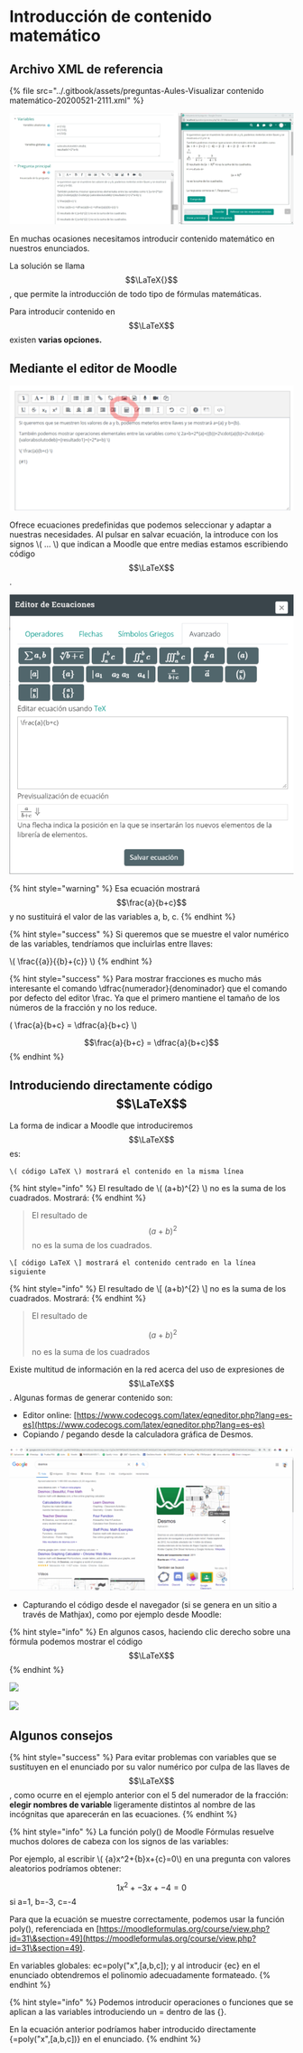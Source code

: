 # Introducción de contenido matemático

## Archivo XML de referencia

{% file src="../.gitbook/assets/preguntas-Aules-Visualizar contenido matemático-20200521-2111.xml" %}

![](<../.gitbook/assets/image (19).png>)

En muchas ocasiones necesitamos introducir contenido matemático en nuestros enunciados.&#x20;

La solución se llama $$\LaTeX{}$$, que permite la introducción de todo tipo de fórmulas matemáticas.

Para introducir contenido en $$\LaTeX$$existen **varias opciones.**

## Mediante el editor de Moodle

![](<../.gitbook/assets/image (17).png>)

&#x20;Ofrece ecuaciones predefinidas que podemos seleccionar y adaptar a nuestras necesidades. Al pulsar en salvar ecuación, la introduce con los signos \\( ... \\) que indican a Moodle que entre medias estamos escribiendo código $$\LaTeX$$.&#x20;

![](<../.gitbook/assets/image (18).png>)

{% hint style="warning" %}
Esa ecuación mostrará $$\frac{a}{b+c}$$ y no sustituirá el valor de las variables a, b, c.
{% endhint %}

{% hint style="success" %}
Si queremos que se muestre el valor numérico de las variables, tendríamos que incluirlas entre llaves:

\\( \frac{{a}}{{b}+{c}} \\)
{% endhint %}

{% hint style="success" %}
Para mostrar fracciones es mucho más interesante el comando \dfrac{numerador}{denominador} que el comando por defecto del editor \frac. Ya que el primero mantiene el tamaño de los números de la fracción y no los reduce.

( \frac{a}{b+c} = \dfrac{a}{b+c} \\)

$$\frac{a}{b+c} = \dfrac{a}{b+c}$$&#x20;
{% endhint %}

## Introduciendo directamente código $$\LaTeX$$&#x20;

La forma de indicar a Moodle que introduciremos  $$\LaTeX$$ es:

```
\( código LaTeX \) mostrará el contenido en la misma línea
```

{% hint style="info" %}
El resultado de \\( (a+b)^{2} \\) no es la suma de los cuadrados. Mostrará:
{% endhint %}

> El resultado de $$(a + b)^{2}$$ no es la suma de los cuadrados.

```
\[ código LaTeX \] mostrará el contenido centrado en la línea siguiente
```

{% hint style="info" %}
El resultado de \\\[ (a+b)^{2} \\] no es la suma de los cuadrados. Mostrará:
{% endhint %}

> El resultado de                &#x20;
>
> $$(a+b)^2$$&#x20;
>
> no es la suma de los cuadrados

Existe multitud de información en la red acerca del uso de expresiones de $$\LaTeX$$. Algunas formas de generar contenido son:

* Editor online: [https://www.codecogs.com/latex/eqneditor.php?lang=es-es](https://www.codecogs.com/latex/eqneditor.php?lang=es-es)
* Copiando / pegando desde la calculadora gráfica de Desmos.

![](../.gitbook/assets/DESMOS.gif)

* Capturando el código desde el navegador (si se genera en un sitio a través de Mathjax), como por ejemplo desde Moodle:

{% hint style="info" %}
En algunos casos, haciendo clic derecho sobre una fórmula podemos mostrar el código $$\LaTeX$$
{% endhint %}

![](<../.gitbook/assets/Sin título (1).png>)

![](<../.gitbook/assets/Sin título1.png>)

## Algunos consejos

{% hint style="success" %}
Para evitar problemas con variables que se sustituyen en el enunciado por su valor numérico por culpa de las llaves de $$\LaTeX$$, como ocurre en el ejemplo anterior con el 5 del numerador de la fracción: **elegir nombres de variable** ligeramente distintos al nombre de las incógnitas que aparecerán en las ecuaciones.
{% endhint %}

{% hint style="info" %}
La función poly() de Moodle Fórmulas resuelve muchos dolores de cabeza con los signos de las variables:

Por ejemplo, al escribir \\( {a}x^2+{b}x+{c}=0\\) en una pregunta con valores aleatorios podríamos obtener:

$$1x^2+-3x+-4=0$$ si a=1, b=-3, c=-4

Para que la ecuación se muestre correctamente, podemos usar la función poly(), referenciada en [https://moodleformulas.org/course/view.php?id=31\&section=49](https://moodleformulas.org/course/view.php?id=31\&section=49).

En variables globales: ec=poly("x",\[a,b,c]); y al introducir {ec} en el enunciado obtendremos el polinomio adecuadamente formateado.
{% endhint %}

{% hint style="info" %}
Podemos introducir operaciones o funciones que se aplican a las variables introduciendo un = dentro de las {}.

En la ecuación anterior podríamos haber introducido directamente {=poly("x",\[a,b,c])} en el enunciado.
{% endhint %}

